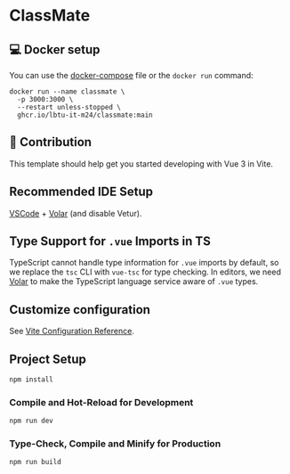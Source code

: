 # ClassMate

## 💻 Docker setup

You can use the [docker-compose](https://github.com/LBTU-IT-M24/ClassMate/blob/main/docker-compose.yml) file or the ```docker run``` command:

```
docker run --name classmate \
  -p 3000:3000 \
  --restart unless-stopped \
  ghcr.io/lbtu-it-m24/classmate:main
```


## 🔨 Contribution

This template should help get you started developing with Vue 3 in Vite.

## Recommended IDE Setup

[VSCode](https://code.visualstudio.com/) + [Volar](https://marketplace.visualstudio.com/items?itemName=Vue.volar) (and disable Vetur).

## Type Support for `.vue` Imports in TS

TypeScript cannot handle type information for `.vue` imports by default, so we replace the `tsc` CLI with `vue-tsc` for type checking. In editors, we need [Volar](https://marketplace.visualstudio.com/items?itemName=Vue.volar) to make the TypeScript language service aware of `.vue` types.

## Customize configuration

See [Vite Configuration Reference](https://vitejs.dev/config/).

## Project Setup

```sh
npm install
```

### Compile and Hot-Reload for Development

```sh
npm run dev
```

### Type-Check, Compile and Minify for Production

```sh
npm run build
```
